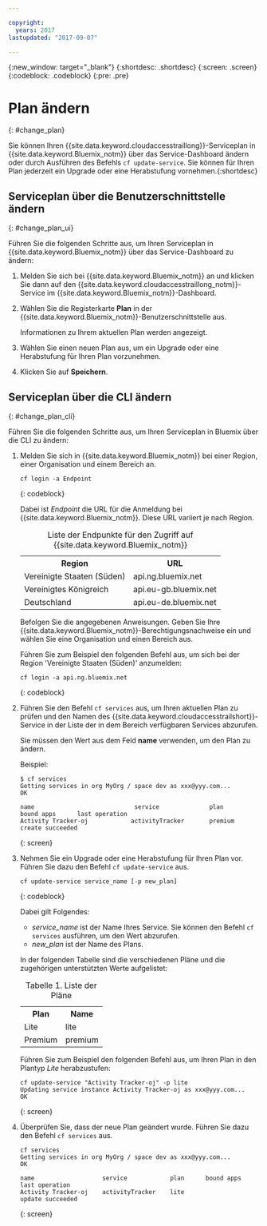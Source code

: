 ```yaml
---

copyright:
  years: 2017
lastupdated: "2017-09-07"

---
```


{:new_window: target="_blank"}
{:shortdesc: .shortdesc}
{:screen: .screen}
{:codeblock: .codeblock}
{:pre: .pre}


# Plan ändern
{: #change_plan}

Sie können Ihren {{site.data.keyword.cloudaccesstraillong}}-Serviceplan in {{site.data.keyword.Bluemix_notm}} über das Service-Dashboard ändern oder durch Ausführen des Befehls `cf update-service`. Sie können für Ihren Plan jederzeit ein Upgrade oder eine Herabstufung vornehmen.{:shortdesc}

## Serviceplan über die Benutzerschnittstelle ändern
{: #change_plan_ui}

Führen Sie die folgenden Schritte aus, um Ihren Serviceplan in {{site.data.keyword.Bluemix_notm}} über das Service-Dashboard zu ändern:

1. Melden Sie sich bei {{site.data.keyword.Bluemix_notm}} an und klicken Sie dann auf den {{site.data.keyword.cloudaccesstraillong_notm}}-Service im {{site.data.keyword.Bluemix_notm}}-Dashboard. 
    
2. Wählen Sie die Registerkarte **Plan** in der {{site.data.keyword.Bluemix_notm}}-Benutzerschnittstelle aus.

    Informationen zu Ihrem aktuellen Plan werden angezeigt.
	
3. Wählen Sie einen neuen Plan aus, um ein Upgrade oder eine Herabstufung für Ihren Plan vorzunehmen. 

4. Klicken Sie auf **Speichern**.



## Serviceplan über die CLI ändern
{: #change_plan_cli}

Führen Sie die folgenden Schritte aus, um Ihren Serviceplan in Bluemix über die CLI zu ändern:

1. Melden Sie sich in {{site.data.keyword.Bluemix_notm}} bei einer Region, einer Organisation und einem Bereich an. 

    ```
    cf login -a Endpoint
    ```
    {: codeblock}
	
	Dabei ist *Endpoint* die URL für die Anmeldung bei {{site.data.keyword.Bluemix_notm}}. Diese URL variiert je nach Region.
	
	<table>
	    <caption>Liste der Endpunkte für den Zugriff auf {{site.data.keyword.Bluemix_notm}}</caption>
		<tr>
		  <th>Region</th>
		  <th>URL</th>
		</tr>
		<tr>
		  <td>Vereinigte Staaten (Süden)</td>
		  <td>api.ng.bluemix.net</td>
		</tr>
		<tr>
		  <td>Vereinigtes Königreich</td>
		  <td>api.eu-gb.bluemix.net</td>
		</tr>
		<tr>
		  <td>Deutschland</td>
		  <td>api.eu-de.bluemix.net</td>
		</tr>
	</table>

    Befolgen Sie die angegebenen Anweisungen. Geben Sie Ihre {{site.data.keyword.Bluemix_notm}}-Berechtigungsnachweise ein und wählen Sie eine Organisation und einen Bereich aus. 

    Führen Sie zum Beispiel den folgenden Befehl aus, um sich bei der Region 'Vereinigte Staaten (Süden)' anzumelden:
	
	```
	cf login -a api.ng.bluemix.net
	```
	{: codeblock}
	
2. Führen Sie den Befehl `cf services` aus, um Ihren aktuellen Plan zu prüfen und den Namen des {{site.data.keyword.cloudaccesstrailshort}}-Service in der Liste der in dem Bereich verfügbaren Services abzurufen. 

    Sie müssen den Wert aus dem Feld **name** verwenden, um den Plan zu ändern. 

    Beispiel:
	
	```
	$ cf services
    Getting services in org MyOrg / space dev as xxx@yyy.com...
    OK

    name                            service              plan          bound apps      last operation
    Activity Tracker-oj            activityTracker       premium                       create succeeded
    ```
	{: screen}
    
3. Nehmen Sie ein Upgrade oder eine Herabstufung für Ihren Plan vor. Führen Sie dazu den Befehl `cf update-service` aus.
    
	```
	cf update-service service_name [-p new_plan]
	```
	{: codeblock}
	
	Dabei gilt Folgendes: 
	
	* *service_name* ist der Name Ihres Service. Sie können den Befehl `cf services` ausführen, um den Wert abzurufen.
	* *new_plan* ist der Name des Plans.
	
	In der folgenden Tabelle sind die verschiedenen Pläne und die zugehörigen unterstützten Werte aufgelistet:
	
	<table>
	  <caption>Tabelle 1. Liste der Pläne</caption>
	  <tr>
	    <th>Plan</th>
	    <th>Name</th>
	  </tr>
	  <tr>
	    <td>Lite</td>
	    <td>lite</td>
	  </tr>
	  <tr>
	    <td>Premium</td>
	    <td>premium</td>
	  </tr>
	</table>
	
	Führen Sie zum Beispiel den folgenden Befehl aus, um Ihren Plan in den Plantyp *Lite* herabzustufen:
	
	```
	cf update-service "Activity Tracker-oj" -p lite
    Updating service instance Activity Tracker-oj as xxx@yyy.com...
    OK
	```
	{: screen}

4. Überprüfen Sie, dass der neue Plan geändert wurde. Führen Sie dazu den Befehl `cf services` aus.

    ```
	cf services
    Getting services in org MyOrg / space dev as xxx@yyy.com...
    OK

    name                   service            plan      bound apps   last operation
    Activity Tracker-oj    activityTracker    lite                   update succeeded
	```
	{: screen}






